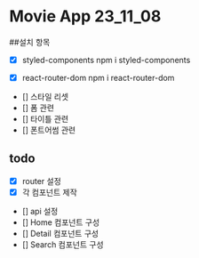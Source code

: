 # Movie App 23_11_08

##설치 항목

- [x] styled-components
      npm i styled-components

- [x] react-router-dom
      npm i react-router-dom

- [] 스타일 리셋
- [] 폼 관련
- [] 타이틀 관련
- [] 폰트어썸 관련

## todo

- [x] router 설정
- [x] 각 컴포넌트 제작
- [] api 설정
- [] Home 컴포넌트 구성
- [] Detail 컴포넌트 구성
- [] Search 컴포넌트 구성
